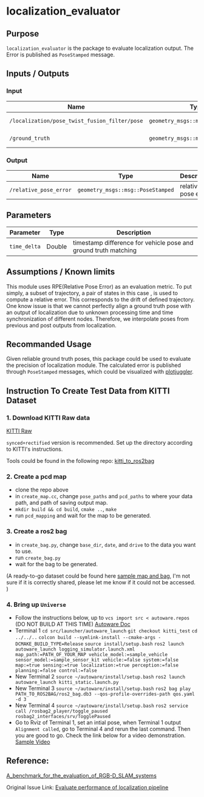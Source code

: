 # localization_evaluator

## Purpose

`localization_evaluator` is the package to evaluate localization output. The Error is published as `PoseStamped` message.

## Inputs / Outputs

### Input

| Name                                          | Type                              | Description       |
| --------------------------------------------- | --------------------------------- | ----------------- |
| `/localization/pose_twist_fusion_filter/pose` | `geometry_msgs::msg::PoseStamped` | pose from vehicle |
| `/ground_truth`                               | `geometry_msgs::msg::PoseStamped` | ground truth pose |

### Output

| Name                   | Type                              | Description         |
| ---------------------- | --------------------------------- | ------------------- |
| `/relative_pose_error` | `geometry_msgs::msg::PoseStamped` | relative pose error |

## Parameters

| Parameter    | Type   | Description                                                     |
| ------------ | ------ | --------------------------------------------------------------- |
| `time_delta` | Double | timestamp difference for vehicle pose and ground truth matching |

## Assumptions / Known limits

This module uses RPE(Relative Pose Error) as an evaluation metric. To put simply, a subset of trajectory, a pair of states in this case , is used to compute a relative error. This corresponds to the drift of defined trajectory. One know issue is that we cannot perfectly align a ground truth pose with an output of localization due to unknown processing time and time synchronization of different nodes. Therefore, we interpolate poses from previous and post outputs from localization.

## Recommanded Usage

Given reliable ground truth poses, this package could be used to evaluate the precision of localization module. The calculated error is published through `PoseStamped` messages, which could be visualized with [plotjuggler](https://www.plotjuggler.io/). 

## Instruction To Create Test Data from KITTI Dataset

### 1. Download KITTI Raw data

[KITTI Raw](http://www.cvlibs.net/datasets/kitti/raw_data.php)

`synced+rectified` version is recommended. Set up the directory according to KITTI's instructions.

Tools could be found in the following repo:
[kitti_to_ros2bag](https://github.com/angry-crab/kitti_to_ros2bag)

### 2. Create a pcd map

- clone the repo above
- in `create_map.cc`, change `pose_paths` and `pcd_paths` to where your data path, and path of saving output map.
- `mkdir build && cd build`, `cmake ..`, `make`
- run `pcd_mapping` and wait for the map to be generated.

### 3. Create a ros2 bag

- in `create_bag.py`, change `base_dir`, `date`, and `drive` to the data you want to use.
- run `create_bag.py`
- wait for the bag to be generated.

(A ready-to-go dataset could be found here [sample map and bag](https://drive.google.com/file/d/1hTePvUZ1_tTOefex4UgZqjdibGARjDtr/view?usp=sharing), I'm not sure if it is correctly shared, please let me know if it could not be accessed. )

### 4. Bring up `Universe`

- Follow the instructions below, up to `vcs import src < autoware.repos` (DO NOT BUILD AT THIS TIME) [Autoware Doc](https://autowarefoundation.github.io/autoware-documentation/main/installation/autoware/docker-installation/)
- Terminal 1
  `cd src/launcher/autoware_launch`
  `git checkout kitti_test`
  `cd ../../..`
  `colcon build --symlink-install --cmake-args -DCMAKE_BUILD_TYPE=Release`
  `source install/setup.bash`
  `ros2 launch autoware_launch logging_simulator.launch.xml map_path:=PATH_OF_YOUR_MAP vehicle_model:=sample_vehicle sensor_model:=sample_sensor_kit vehicle:=false system:=false map:=true sensing:=true localization:=true perception:=false planning:=false control:=false`
- New Terminal 2
  `source ~/autoware/install/setup.bash`
  `ros2 launch autoware_launch kitti_static.launch.py`
- New Terminal 3
  `source ~/autoware/install/setup.bash`
  `ros2 bag play PATH_TO_ROS2BAG/ros2_bag.db3 --qos-profile-overrides-path qos.yaml -d 3`
- New Terminal 4
  `source ~/autoware/install/setup.bash`
  `ros2 service call /rosbag2_player/toggle_paused rosbag2_interfaces/srv/TogglePaused`
- Go to Rviz of Terminal 1, set an intial pose, when Terminal 1 output `Alignment called`, go to Terminal 4 and rerun the last command. Then you are good to go.
  Check the link below for a video demonstration. [Sample Video](https://github.com/orgs/autowarefoundation/discussions/334)


## Reference:
[A_benchmark_for_the_evaluation_of_RGB-D_SLAM_systems](https://www.researchgate.net/publication/261353760_A_benchmark_for_the_evaluation_of_RGB-D_SLAM_systems)

Original Issue Link:
[Evaluate performance of localization pipeline](https://github.com/autowarefoundation/autoware.universe/issues/602)
